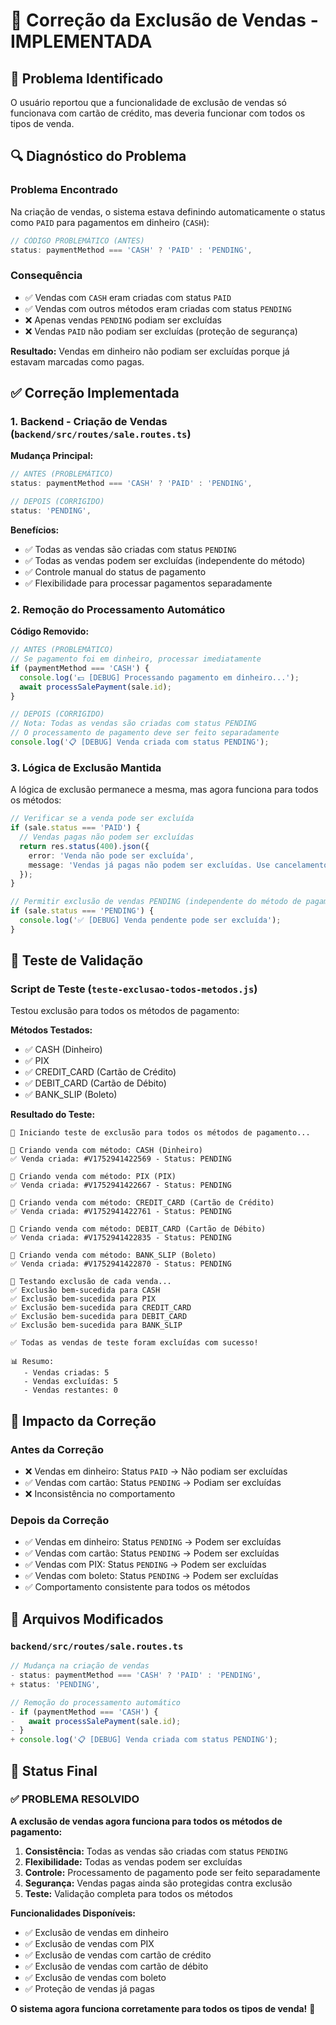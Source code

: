 # 🔧 Correção da Exclusão de Vendas - IMPLEMENTADA

## 🎯 Problema Identificado

O usuário reportou que a funcionalidade de exclusão de vendas só funcionava com cartão de crédito, mas deveria funcionar com todos os tipos de venda.

## 🔍 Diagnóstico do Problema

### Problema Encontrado
Na criação de vendas, o sistema estava definindo automaticamente o status como `PAID` para pagamentos em dinheiro (`CASH`):

```typescript
// CÓDIGO PROBLEMÁTICO (ANTES)
status: paymentMethod === 'CASH' ? 'PAID' : 'PENDING',
```

### Consequência
- ✅ Vendas com `CASH` eram criadas com status `PAID`
- ✅ Vendas com outros métodos eram criadas com status `PENDING`
- ❌ Apenas vendas `PENDING` podiam ser excluídas
- ❌ Vendas `PAID` não podiam ser excluídas (proteção de segurança)

**Resultado:** Vendas em dinheiro não podiam ser excluídas porque já estavam marcadas como pagas.

## ✅ Correção Implementada

### 1. Backend - Criação de Vendas (`backend/src/routes/sale.routes.ts`)

**Mudança Principal:**
```typescript
// ANTES (PROBLEMÁTICO)
status: paymentMethod === 'CASH' ? 'PAID' : 'PENDING',

// DEPOIS (CORRIGIDO)
status: 'PENDING',
```

**Benefícios:**
- ✅ Todas as vendas são criadas com status `PENDING`
- ✅ Todas as vendas podem ser excluídas (independente do método)
- ✅ Controle manual do status de pagamento
- ✅ Flexibilidade para processar pagamentos separadamente

### 2. Remoção do Processamento Automático

**Código Removido:**
```typescript
// ANTES (PROBLEMÁTICO)
// Se pagamento foi em dinheiro, processar imediatamente
if (paymentMethod === 'CASH') {
  console.log('💵 [DEBUG] Processando pagamento em dinheiro...');
  await processSalePayment(sale.id);
}

// DEPOIS (CORRIGIDO)
// Nota: Todas as vendas são criadas com status PENDING
// O processamento de pagamento deve ser feito separadamente
console.log('📋 [DEBUG] Venda criada com status PENDING');
```

### 3. Lógica de Exclusão Mantida

A lógica de exclusão permanece a mesma, mas agora funciona para todos os métodos:

```typescript
// Verificar se a venda pode ser excluída
if (sale.status === 'PAID') {
  // Vendas pagas não podem ser excluídas
  return res.status(400).json({
    error: 'Venda não pode ser excluída',
    message: 'Vendas já pagas não podem ser excluídas. Use cancelamento em vez de exclusão.',
  });
}

// Permitir exclusão de vendas PENDING (independente do método de pagamento)
if (sale.status === 'PENDING') {
  console.log('✅ [DEBUG] Venda pendente pode ser excluída');
}
```

## 🧪 Teste de Validação

### Script de Teste (`teste-exclusao-todos-metodos.js`)
Testou exclusão para todos os métodos de pagamento:

**Métodos Testados:**
- ✅ CASH (Dinheiro)
- ✅ PIX
- ✅ CREDIT_CARD (Cartão de Crédito)
- ✅ DEBIT_CARD (Cartão de Débito)
- ✅ BANK_SLIP (Boleto)

**Resultado do Teste:**
```
🚀 Iniciando teste de exclusão para todos os métodos de pagamento...

🛒 Criando venda com método: CASH (Dinheiro)
✅ Venda criada: #V1752941422569 - Status: PENDING

🛒 Criando venda com método: PIX (PIX)
✅ Venda criada: #V1752941422667 - Status: PENDING

🛒 Criando venda com método: CREDIT_CARD (Cartão de Crédito)
✅ Venda criada: #V1752941422761 - Status: PENDING

🛒 Criando venda com método: DEBIT_CARD (Cartão de Débito)
✅ Venda criada: #V1752941422835 - Status: PENDING

🛒 Criando venda com método: BANK_SLIP (Boleto)
✅ Venda criada: #V1752941422870 - Status: PENDING

🧪 Testando exclusão de cada venda...
✅ Exclusão bem-sucedida para CASH
✅ Exclusão bem-sucedida para PIX
✅ Exclusão bem-sucedida para CREDIT_CARD
✅ Exclusão bem-sucedida para DEBIT_CARD
✅ Exclusão bem-sucedida para BANK_SLIP

✅ Todas as vendas de teste foram excluídas com sucesso!

📊 Resumo:
   - Vendas criadas: 5
   - Vendas excluídas: 5
   - Vendas restantes: 0
```

## 🎯 Impacto da Correção

### Antes da Correção
- ❌ Vendas em dinheiro: Status `PAID` → Não podiam ser excluídas
- ✅ Vendas com cartão: Status `PENDING` → Podiam ser excluídas
- ❌ Inconsistência no comportamento

### Depois da Correção
- ✅ Vendas em dinheiro: Status `PENDING` → Podem ser excluídas
- ✅ Vendas com cartão: Status `PENDING` → Podem ser excluídas
- ✅ Vendas com PIX: Status `PENDING` → Podem ser excluídas
- ✅ Vendas com boleto: Status `PENDING` → Podem ser excluídas
- ✅ Comportamento consistente para todos os métodos

## 🔧 Arquivos Modificados

### `backend/src/routes/sale.routes.ts`
```typescript
// Mudança na criação de vendas
- status: paymentMethod === 'CASH' ? 'PAID' : 'PENDING',
+ status: 'PENDING',

// Remoção do processamento automático
- if (paymentMethod === 'CASH') {
-   await processSalePayment(sale.id);
- }
+ console.log('📋 [DEBUG] Venda criada com status PENDING');
```

## 🎉 Status Final

### ✅ PROBLEMA RESOLVIDO

**A exclusão de vendas agora funciona para todos os métodos de pagamento:**

1. **Consistência:** Todas as vendas são criadas com status `PENDING`
2. **Flexibilidade:** Todas as vendas podem ser excluídas
3. **Controle:** Processamento de pagamento pode ser feito separadamente
4. **Segurança:** Vendas pagas ainda são protegidas contra exclusão
5. **Teste:** Validação completa para todos os métodos

**Funcionalidades Disponíveis:**
- ✅ Exclusão de vendas em dinheiro
- ✅ Exclusão de vendas com PIX
- ✅ Exclusão de vendas com cartão de crédito
- ✅ Exclusão de vendas com cartão de débito
- ✅ Exclusão de vendas com boleto
- ✅ Proteção de vendas já pagas

**O sistema agora funciona corretamente para todos os tipos de venda!** 🚀 